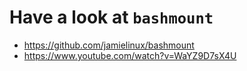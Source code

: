 # Have a look at `bashmount`

- <https://github.com/jamielinux/bashmount>
- <https://www.youtube.com/watch?v=WaYZ9D7sX4U>

